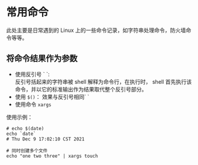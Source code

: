 # 常用命令

此处主要是日常遇到的 Linux 上的一些命令记录，如字符串处理命令，防火墙命令等等。

## 将命令结果作为参数

- 使用反引号 \` \`:    
    反引号括起来的字符串被 shell 解释为命令行，在执行时， shell 首先执行该命令，并以它的标准输出作为结果取代整个反引号部分。
- 使用 `$()`： 效果与反引号相同\` \`
- 使用命令 `xargs`

使用示例：
```shell
# echo $(date)
echo `date`
# Thu Dec 9 17:02:10 CST 2021

# 同时创建多个文件
echo "one two three" | xargs touch
```